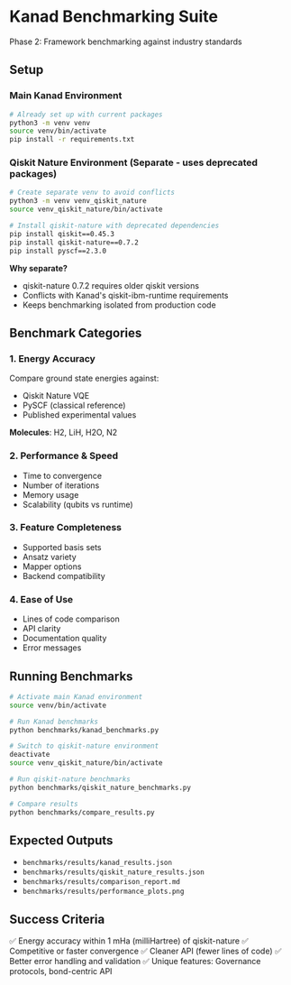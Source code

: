 # Kanad Benchmarking Suite

Phase 2: Framework benchmarking against industry standards

## Setup

### Main Kanad Environment
```bash
# Already set up with current packages
python3 -m venv venv
source venv/bin/activate
pip install -r requirements.txt
```

### Qiskit Nature Environment (Separate - uses deprecated packages)
```bash
# Create separate venv to avoid conflicts
python3 -m venv venv_qiskit_nature
source venv_qiskit_nature/bin/activate

# Install qiskit-nature with deprecated dependencies
pip install qiskit==0.45.3
pip install qiskit-nature==0.7.2
pip install pyscf==2.3.0
```

**Why separate?**
- qiskit-nature 0.7.2 requires older qiskit versions
- Conflicts with Kanad's qiskit-ibm-runtime requirements
- Keeps benchmarking isolated from production code

## Benchmark Categories

### 1. Energy Accuracy
Compare ground state energies against:
- Qiskit Nature VQE
- PySCF (classical reference)
- Published experimental values

**Molecules**: H2, LiH, H2O, N2

### 2. Performance & Speed
- Time to convergence
- Number of iterations
- Memory usage
- Scalability (qubits vs runtime)

### 3. Feature Completeness
- Supported basis sets
- Ansatz variety
- Mapper options
- Backend compatibility

### 4. Ease of Use
- Lines of code comparison
- API clarity
- Documentation quality
- Error messages

## Running Benchmarks

```bash
# Activate main Kanad environment
source venv/bin/activate

# Run Kanad benchmarks
python benchmarks/kanad_benchmarks.py

# Switch to qiskit-nature environment
deactivate
source venv_qiskit_nature/bin/activate

# Run qiskit-nature benchmarks
python benchmarks/qiskit_nature_benchmarks.py

# Compare results
python benchmarks/compare_results.py
```

## Expected Outputs

- `benchmarks/results/kanad_results.json`
- `benchmarks/results/qiskit_nature_results.json`
- `benchmarks/results/comparison_report.md`
- `benchmarks/results/performance_plots.png`

## Success Criteria

✅ Energy accuracy within 1 mHa (milliHartree) of qiskit-nature
✅ Competitive or faster convergence
✅ Cleaner API (fewer lines of code)
✅ Better error handling and validation
✅ Unique features: Governance protocols, bond-centric API
